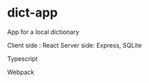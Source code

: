# dict-app

App for a local dictionary

Client side : React
Server side: Express, SQLite

Typescript

Webpack

